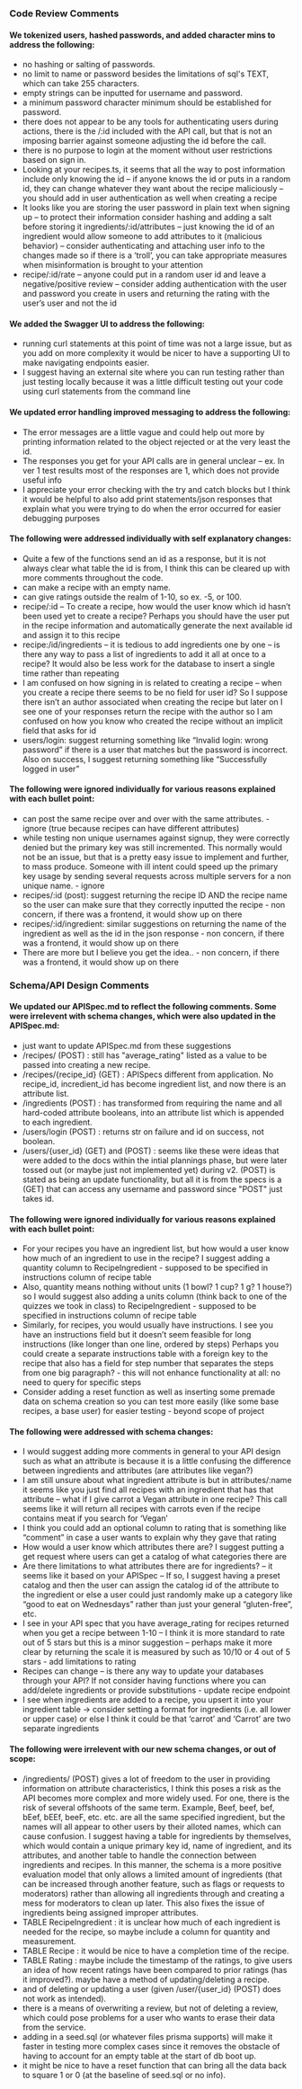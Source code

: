### Code Review Comments
#### We tokenized users, hashed passwords, and added character mins to address the following:
- no hashing or salting of passwords. 
- no limit to name or password besides the limitations of sql's TEXT, which can take 255 characters. 
- empty strings can be inputted for username and password. 
- a minimum password character minimum should be established for password. 
- there does not appear to be any tools for authenticating users during actions, there is the /:id included with the API call, but that is not an imposing barrier against someone adjusting the id before the call.
- there is no purpose to login at the moment without user restrictions based on sign in.
- Looking at your recipes.ts, it seems that all the way to post information include only knowing the id – if anyone knows the id or puts in a random id, they can change whatever they want about the recipe maliciously – you should add in user authentication as well when creating a recipe
- It looks like you are storing the user password in plain text when signing up – to protect their information consider hashing and adding a salt before storing it 
ingredients/:id/attributes – just knowing the id of an ingredient would allow someone to add attributes to it (malicious behavior) – consider authenticating and attaching user info to the changes made so if there is a ‘troll’, you can take appropriate measures when misinformation is brought to your attention
- recipe/:id/rate – anyone could put in a random user id and leave a negative/positive review – consider adding authentication with the user and password you create in users and returning the rating with the user’s user and not the id

#### We added the Swagger UI to address the following:
- running curl statements at this point of time was not a large issue, but as you add on more complexity it would be nicer to have a supporting UI to make navigating endpoints easier. 
- I suggest having an external site where you can run testing rather than just testing locally because it was a little difficult testing out your code using curl statements from the command line 


#### We updated error handling improved messaging to address the following:
- The error messages are a little vague and could help out more by printing information related to the object rejected or at the very least the id. 
- The responses you get for your API calls are in general unclear – ex. In ver 1 test results most of the responses are 1, which does not provide useful info
- I appreciate your error checking with the try and catch blocks but I think it would be helpful to also add print statements/json responses that explain what you were trying to do when the error occurred for easier debugging purposes 

#### The following were addressed individually with self explanatory changes:
- Quite a few of the functions send an id as a response, but it is not always clear what table the id is from, I think this can be cleared up with more comments throughout the code. 
- can make a recipe with an empty name. 
- can give ratings outside the realm of 1-10, so ex. -5, or 100. 
- recipe/:id – To create a recipe, how would the user know which id hasn’t been used yet to create a recipe? Perhaps you should have the user put in the recipe information and automatically generate the next available id and assign it to this recipe 
- recipe:/id/ingredients – it is tedious to add ingredients one by one – is there any way to pass a list of ingredients to add it all at once to a recipe? It would also be less work for the database to insert a single time rather than repeating 
- I am confused on how signing in is related to creating a recipe – when you create a recipe there seems to be no field for user id? So I suppose there isn’t an author associated when creating the recipe but later on I see one of your responses return the recipe with the author so I am confused on how you know who created the recipe without an implicit field that asks for id 
- users/login: suggest returning something like “Invalid login: wrong password” if there is a user that matches but the password is incorrect. Also on success, I suggest returning something like “Successfully logged in user” 

#### The following were ignored individually for various reasons explained with each bullet point:
- can post the same recipe over and over with the same attributes. - ignore (true because recipes can have different attributes)
- while testing non unique usernames against signup, they were correctly denied but the primary key was still incremented. This normally would not be an issue, but that is a pretty easy issue to implement and further, to mass produce. Someone with ill intent could speed up the primary key usage by sending several requests across multiple servers for a non unique name. - ignore
- recipes/:id (post): suggest returning the recipe ID AND the recipe name so the user can make sure that they correctly inputted the recipe - non concern, if there was a frontend, it would show up on there
- recipes/:id/ingredient: similar suggestions on returning the name of the ingredient as well as the id in the json response  - non concern, if there was a frontend, it would show up on there
- There are more but I believe you get the idea.. - non concern, if there was a frontend, it would show up on there

### Schema/API Design Comments
#### We updated our APISpec.md to reflect the following comments. Some were irrelevent with schema changes, which were also updated in the APISpec.md:
- just want to update APISpec.md from these suggestions
- /recipes/ (POST) : still has "average_rating" listed as a value to be passed into creating a new recipe.
- /recipes/{recipe_id} (GET) : APISpecs different from application. No recipe_id, incredient_id has become ingredient list, and now there is an attribute list.
- /ingredients (POST) : has transformed from requiring the name and all hard-coded attribute booleans, into an attribute list which is appended to each ingredient.
- /users/login (POST) : returns str on failure and id on success, not boolean.
- /users/{user_id} (GET) and (POST) : seems like these were ideas that were added to the docs within the intial plannings phase, but were later tossed out (or maybe just not implemented yet) during v2. (POST) is stated as being an update functionality, but all it is from the specs is a (GET) that can access any username and password since "POST" just takes id.


#### The following were ignored individually for various reasons explained with each bullet point:
- For your recipes you have an ingredient list, but how would a user know how much of an ingredient to use in the recipe? I suggest adding a quantity column to RecipeIngredient - supposed to be specified in instructions column of recipe table
- Also, quantity means nothing without units (1 bowl? 1 cup? 1 g? 1 house?) so I would suggest also adding a units column (think back to one of the quizzes we took in class) to RecipeIngredient - supposed to be specified in instructions column of recipe table
- Similarly, for recipes, you would usually have instructions. I see you have an instructions field but it doesn’t seem feasible for long instructions (like longer than one line, ordered by steps) Perhaps you could create a separate instructions table with a foreign key to the recipe that also has a field for step number that separates the steps from one big paragraph? - this will not enhance functionality at all: no need to query for specific steps
- Consider adding a reset function as well as inserting some premade data on schema creation so you can test more easily (like some base recipes, a base user) for easier testing - beyond scope of project

#### The following were addressed with schema changes:
- I would suggest adding more comments in general to your API design such as what an attribute is because it is a little confusing the difference between ingredients and attributes (are attributes like vegan?) 
- I am still unsure about what ingredient attribute is but in attributes/:name it seems like you just find all recipes with an ingredient that has that attribute – what if I give carrot a Vegan attribute in one recipe? This call seems like it will return all recipes with carrots even if the recipe contains meat if you search for ‘Vegan’ 
- I think you could add an optional column to rating that is something like “comment” in case a user wants to explain why they gave that rating 
- How would a user know which attributes there are? I suggest putting a get request where users can get a catalog of what categories there are 
- Are there limitations to what attributes there are for ingredients? – it seems like it based on your APISpec – If so, I suggest having a preset catalog and then the user can assign the catalog id of the attribute to the ingredient or else a user could just randomly make up a category like “good to eat on Wednesdays” rather than just your general “gluten-free”, etc. 
- I see in your API spec that you have average_rating for recipes returned when you get a recipe between 1-10 – I think it is more standard to rate out of 5 stars but this is a minor suggestion – perhaps make it more clear by returning the scale it is measured by such as 10/10 or 4 out of 5 stars - add limitations to rating 
- Recipes can change – is there any way to update your databases through your API? If not consider having functions where you can add/delete ingredients or provide substitutions - update recipe endpoint 
- I see when ingredients are added to a recipe, you upsert it into your ingredient table → consider setting a format for ingredients (i.e. all lower or upper case) or else I think it could be that ‘carrot’ and ‘Carrot’ are two separate ingredients 

#### The following were irrelevent with our new schema changes, or out of scope:
- /ingredients/ (POST) gives a lot of freedom to the user in providing information on attribute characteristics, I think this poses a risk as the API becomes more complex and more widely used. For one, there is the risk of several offshoots of the same term. Example, Beef, beef, bef, bEef, bEEf, beeF, etc. etc. are all the same specified ingredient, but the names will all appear to other users by their alloted names, which can cause confusion. I suggest having a table for ingredients by themselves, which would contain a unique primary key id, name of ingredient, and its attributes, and another table to handle the connection between ingredients and recipes. In this manner, the schema is a more positive evaluation model that only allows a limited amount of ingredients (that can be increased through another feature, such as flags or requests to moderators) rather than allowing all ingredients through and creating a mess for moderators to clean up later. This also fixes the issue of ingredients being assigned improper attributes.
- TABLE RecipeIngredient : it is unclear how much of each ingredient is needed for the recipe, so maybe include a column for quantity and measurement.
- TABLE Recipe : it would be nice to have a completion time of the recipe.
- TABLE Rating : maybe include the timestamp of the ratings, to give users an idea of how recent ratings have been compared to prior ratings (has it improved?).
maybe have a method of updating/deleting a recipe.
- and of deleting or updating a user (given /user/{user_id} (POST) does not work as intended).
- there is a means of overwriting a review, but not of deleting a review, which could pose problems for a user who wants to erase their data from the service.
- adding in a seed.sql (or whatever files prisma supports) will make it faster in testing more complex cases since it removes the obstacle of having to account for an empty table at the start of db boot up.
- it might be nice to have a reset function that can bring all the data back to square 1 or 0 (at the baseline of seed.sql or no info).
